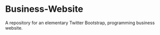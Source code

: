 # Business-Website
A repository for an elementary Twitter Bootstrap, programming business website. 
